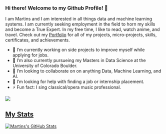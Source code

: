 ### Hi there! Welcome to my Github Profile! 👋

I am Martins and I am interested in all things data and machine learning systems. I am currently seeking employment in the field to horn my skills and become a True Expert. In my free time, I like to read, watch anime, and travel. 
Check out my [Portfolio](https://marrtinerz.github.io/ML-DS-Portfolio/) for all of my projects, micro-projects, skills, certificates, and achievements. 

<!--
**archd3sai/archd3sai** is a ✨ _special_ ✨ repository because its `README.md` (this file) appears on your GitHub profile.
-->

- 🔭 I’m currently working on side projects to improve myself while applying for jobs.
- 🌱 I’m also currently pursueing my Masters in Data Science at the University of Colorado Boulder.
- 👯 I’m looking to collaborate on on anything Data, Machine Learning, and AI.
- 🤔 I’m looking for help with finding a job or internship placement.
- ⚡ Fun fact: I sing classical/opera music professional.

<a href="https://github.com/marrtinerz/marrtinerz">
  <img align="center" src="https://github-readme-stats.vercel.app/api/top-langs/?username=marrtinerz&hide=java,html&title_color=ffffff&text_color=c9cacc&icon_color=2bbc8a&bg_color=1d1f21" />


## My Stats

<img align="center" src="https://github-readme-stats.vercel.app/api/?username=marrtinerz&&show_icons=true&line_height=27&count_private=true&title_color=ffffff&text_color=c9cacc&icon_color=2bbc8a&bg_color=1d1f21" alt="Martins's GitHub Stats" />
</a>
